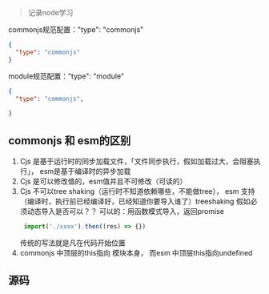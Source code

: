 
>记录node学习

commonjs规范配置："type": "commonjs"
```json
{
  "type": "commonjs"
}

```

module规范配置："type": "module"
```json
{
  "type": "commonjs",
  
}
```

## commonjs 和 esm的区别
1. Cjs 是基于运行时的同步加载文件，「文件同步执行，假如加载过大，会阻塞执行」， esm是基于编译时的异步加载
2. Cjs 是可以修改值的，esm值并且不可修改（可读的）
3. Cjs 不可以tree shaking（运行时不知道依赖哪些，不能做tree）， esm 支持（编译时，执行前已经编译好，已经知道你要导入谁了）treeshaking
     假如必须动态导入是否可以？？
     可以的：用函数模式导入，返回promise
     ```js
      import('./xxxx').then((res) => {})
     ```
     传统的写法就是凡在代码开始位置
4. commonjs 中顶层的this指向 模块本身， 而esm 中顶层this指向undefined



## 源码
